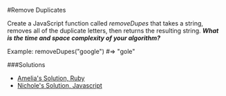 #Remove Duplicates 

Create a JavaScript function called *removeDupes* that takes a string, removes all of the duplicate letters, then returns the resulting string. ***What is the time and space complexity of your algorithm?***

Example: 
removeDupes("google") #=> "gole"

###Solutions
- [Amelia's Solution, Ruby](https://github.com/adowns01/Intro-to-Whiteboarding-DBC/blob/master/solutions/remove_duplicates_amelia.rb)
- [Nichole's Solution, Javascript](https://github.com/vibrantlife/Intro-to-Whiteboarding-DBC/blob/getDupes/solutions/removeDuplicates_js_ns)

